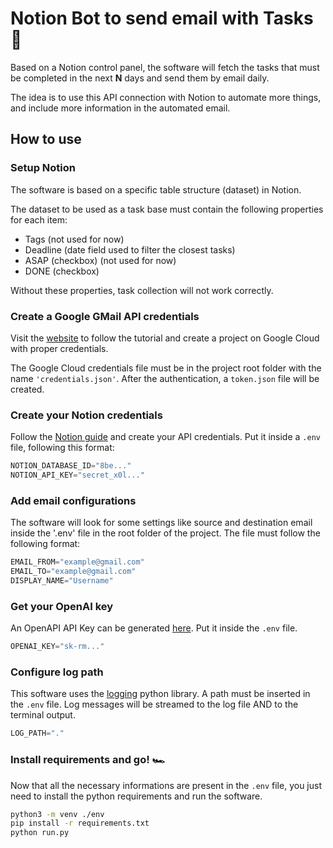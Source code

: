 # Notion Bot to send email with Tasks :rocket:

Based on a Notion control panel, the software will fetch the tasks that must be completed in the next __N__ days and send them by email daily.

The idea is to use this API connection with Notion to automate more things, and include more information in the automated email.

## How to use

### Setup Notion

The software is based on a specific table structure (dataset) in Notion.

The dataset to be used as a task base must contain the following properties for each item:
- Tags (not used for now)
- Deadline (date field used to filter the closest tasks)
- ASAP (checkbox) (not used for now)
- DONE (checkbox)

Without these properties, task collection will not work correctly.

### Create a Google GMail API credentials

Visit the [website](https://developers.google.com/gmail/api/quickstart/python) to follow the tutorial and create a project on Google Cloud with proper credentials.

The Google Cloud credentials file must be in the project root folder with the name `'credentials.json'`. After the authentication, a `token.json` file will be created.

### Create your Notion credentials

Follow the [Notion guide](https://developers.notion.com/docs/authorization) and create your API credentials. Put it inside a `.env` file, following this format:

```js
NOTION_DATABASE_ID="8be..."
NOTION_API_KEY="secret_x0l..."
```

### Add email configurations

The software will look for some settings like source and destination email inside the '.env' file in the root folder of the project. The file must follow the following format:

```js
EMAIL_FROM="example@gmail.com"
EMAIL_TO="example@gmail.com"
DISPLAY_NAME="Username"
```

### Get your OpenAI key

An OpenAPI API Key can be generated [here](https://platform.openai.com/account/api-keys). Put it inside the `.env` file.

```js
OPENAI_KEY="sk-rm..."
```

### Configure log path

This software uses the [logging](https://docs.python.org/3/library/logging.html) python library. A path must be inserted in the `.env` file. Log messages will be streamed to the log file AND to the terminal output.

```js
LOG_PATH="."
```

### Install requirements and go! :racing_car:

Now that all the necessary informations are present in the `.env` file, you just need to install the python requirements and run the software.

```sh
python3 -m venv ./env
pip install -r requirements.txt
python run.py
```
